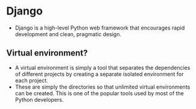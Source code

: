 # Django
- Django is a high-level Python web framework that encourages rapid development and clean, pragmatic design.

## Virtual environment?
- A virtual environment is simply a tool that separates the dependencies of different projects by creating a separate isolated environment for each project.
- These are simply the directories so that unlimited virtual environments can be created. This is one of the popular tools used by most of the Python developers.
